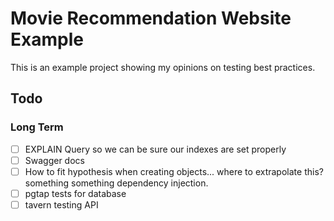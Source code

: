 # Movie Recommendation Website Example

This is an example project showing my opinions on testing best practices.

## Todo

### Long Term

- [ ] EXPLAIN Query so we can be sure our indexes are set properly
- [ ] Swagger docs
- [ ] How to fit hypothesis when creating objects... where to extrapolate this? something something dependency injection.
- [ ] pgtap tests for database
- [ ] tavern testing API
